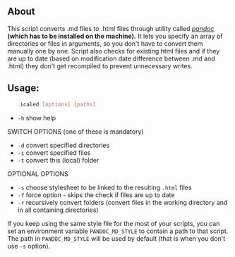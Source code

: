 ## About

This script converts .md files to .html files through utility called *[pandoc](https://pandoc.org/)* **(which has to be installed on the machine).** It lets you specify an array of directories or files in arguments, so you don't have to convert them manually one by one. Script also checks for existing html files and if they are up to date (based on modification date difference between .md and .html) they don't get recompiled to prevent unnecessary writes.

## Usage:

```bash
    icaled [options] [paths]
```

- `-h` show help

SWITCH OPTIONS (one of these is mandatory)

- `-d` convert specified directories
- `-i` convert specified files
- `-t` convert this (local) folder

OPTIONAL OPTIONS

- `-s` choose stylesheet to be linked to the resulting `.html` files
- `-f` force option - skips the check if files are up to date
- `-r` recursively convert folders (convert files in the working directory and in all containing directories)

If you keep using the same style file for the most of your scripts, you can set an environment variable `PANDOC_MD_STYLE` to contain a path to that script. The path in `PANDOC_MD_STYLE` will be used by default (that is when you don't use `-s` option).
